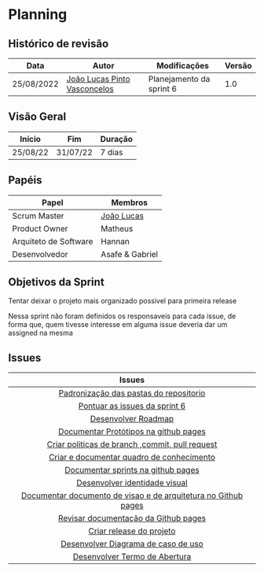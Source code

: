 # Planning

## Histórico de revisão

| Data       | Autor                                        | Modificações                      | Versão |
| ---------- | -------------------------------------------- | --------------------------------- | ------ |
| 25/08/2022 | [João Lucas Pinto Vasconcelos](https://github.com/HacKairos) | Planejamento da sprint 6 | 1.0    |

## Visão Geral

| Início | Fim | Duração |
| --- | --- | --- |
| 25/08/22 | 31/07/22 | 7 dias |

## Papéis

| Papel | Membros |
| --- | --- |
| Scrum Master | [João Lucas](https://github.com/HacKairos) |
| Product Owner | Matheus |
| Arquiteto de Software | Hannan |
| Desenvolvedor | Asafe & Gabriel |

## Objetivos da Sprint

Tentar deixar o projeto mais organizado possivel para primeira release

Nessa sprint não foram definidos os responsaveis para cada issue, de forma que, quem tivesse interesse em alguma issue deveria dar um assigned na mesma

## Issues

| Issues |
| :---: |
| [Padronização das pastas do repositorio](https://github.com/fga-eps-mds/Cebraspe-Tracker/issues/38) | 
| [Pontuar as issues da sprint 6 ](https://github.com/fga-eps-mds/Cebraspe-Tracker/issues/39) |
| [Desenvolver Roadmap](https://github.com/fga-eps-mds/Cebraspe-Tracker/issues/40) | 
| [Documentar Protótipos na github pages](https://github.com/fga-eps-mds/Cebraspe-Tracker/issues/41) |
| [Criar politicas de branch ,commit, pull request](https://github.com/fga-eps-mds/Cebraspe-Tracker/issues/42) | 
| [Criar e documentar quadro de conhecimento](https://github.com/fga-eps-mds/Cebraspe-Tracker/issues/45) |
| [Documentar sprints na github pages](https://github.com/fga-eps-mds/Cebraspe-Tracker/issues/46) | 
| [Desenvolver identidade visual](https://github.com/fga-eps-mds/Cebraspe-Tracker/issues/47) |
| [Documentar documento de visao e de arquitetura no Github pages](https://github.com/fga-eps-mds/Cebraspe-Tracker/issues/48) | 
| [Revisar documentação da Github pages](https://github.com/fga-eps-mds/Cebraspe-Tracker/issues/49) |
| [Criar release do projeto](https://github.com/fga-eps-mds/Cebraspe-Tracker/issues/50) |
| [Desenvolver Diagrama de caso de uso](https://github.com/fga-eps-mds/Cebraspe-Tracker/issues/53) |
| [Desenvolver Termo de Abertura](https://github.com/fga-eps-mds/Cebraspe-Tracker/issues/55) |
